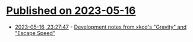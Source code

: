 # [Published on 2023-05-16](index.md)

* [2023-05-16, 23:27:47](https://lobste.rs/s/wbcfpw/development_notes_from_xkcd_s_gravity) - [Development notes from xkcd's \"Gravity\" and \"Escape Speed\"](https://chromakode.com/post/xkcd-gravity-escape-speed/)
